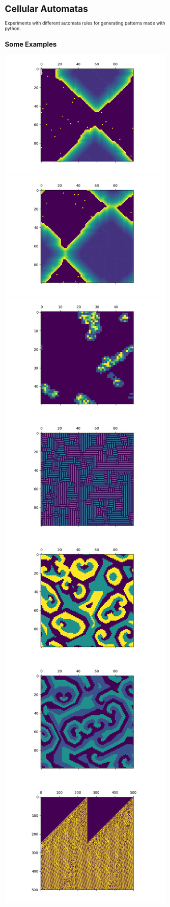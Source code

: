 # Cellular Automatas
Experiments with different automata rules for generating patterns made with python.

## Some Examples
![alt text][example1]
![alt text][example2]
![alt text][example3]
![alt text][example4]
![alt text][example5]
![alt text][example6]
![alt text][example7]

[example1]: IMGs/Figure_1-1.png "Example 1"
[example2]: IMGs/Figure_1-2.png "Example 2"
[example3]: IMGs/Figure_1-8.png "Example 3"
[example4]: IMGs/Figure_1-4.png "Example 4"
[example5]: IMGs/Figure_1-5.png "Example 5"
[example6]: IMGs/rock_scissors_paper.png "Example 6"
[example7]: IMGs/Figure_1-7.png "Example 7"

